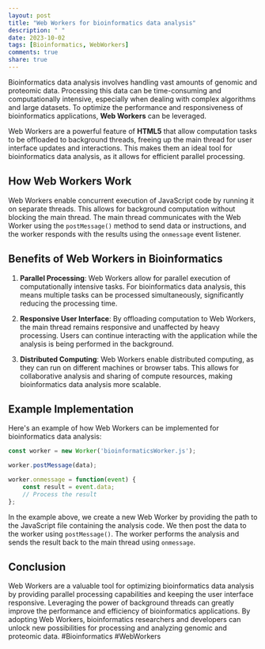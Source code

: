 ```yaml
---
layout: post
title: "Web Workers for bioinformatics data analysis"
description: " "
date: 2023-10-02
tags: [Bioinformatics, WebWorkers]
comments: true
share: true
---
```


Bioinformatics data analysis involves handling vast amounts of genomic and proteomic data. Processing this data can be time-consuming and computationally intensive, especially when dealing with complex algorithms and large datasets. To optimize the performance and responsiveness of bioinformatics applications, **Web Workers** can be leveraged.

Web Workers are a powerful feature of **HTML5** that allow computation tasks to be offloaded to background threads, freeing up the main thread for user interface updates and interactions. This makes them an ideal tool for bioinformatics data analysis, as it allows for efficient parallel processing.

## How Web Workers Work

Web Workers enable concurrent execution of JavaScript code by running it on separate threads. This allows for background computation without blocking the main thread. The main thread communicates with the Web Worker using the `postMessage()` method to send data or instructions, and the worker responds with the results using the `onmessage` event listener.

## Benefits of Web Workers in Bioinformatics

1. **Parallel Processing**: Web Workers allow for parallel execution of computationally intensive tasks. For bioinformatics data analysis, this means multiple tasks can be processed simultaneously, significantly reducing the processing time.

2. **Responsive User Interface**: By offloading computation to Web Workers, the main thread remains responsive and unaffected by heavy processing. Users can continue interacting with the application while the analysis is being performed in the background.

3. **Distributed Computing**: Web Workers enable distributed computing, as they can run on different machines or browser tabs. This allows for collaborative analysis and sharing of compute resources, making bioinformatics data analysis more scalable.

## Example Implementation

Here's an example of how Web Workers can be implemented for bioinformatics data analysis:

```javascript
const worker = new Worker('bioinformaticsWorker.js');

worker.postMessage(data);

worker.onmessage = function(event) {
    const result = event.data;
    // Process the result
};
```

In the example above, we create a new Web Worker by providing the path to the JavaScript file containing the analysis code. We then post the data to the worker using `postMessage()`. The worker performs the analysis and sends the result back to the main thread using `onmessage`.

## Conclusion

Web Workers are a valuable tool for optimizing bioinformatics data analysis by providing parallel processing capabilities and keeping the user interface responsive. Leveraging the power of background threads can greatly improve the performance and efficiency of bioinformatics applications. By adopting Web Workers, bioinformatics researchers and developers can unlock new possibilities for processing and analyzing genomic and proteomic data. #Bioinformatics #WebWorkers